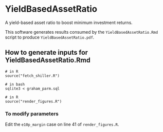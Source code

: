 # YieldBasedAssetRatio

A yield-based asset ratio to boost minimum investment returns.

This software generates results consumed by the `YieldBasedAssetRatio.Rmd` script to produce `YieldBasedAssetRatio.pdf`.

## How to generate inputs for YieldBasedAssetRatio.Rmd

```
# in R
source("fetch_shiller.R")

# in bash
sqlite3 < graham_parm.sql

# in R
source("render_figures.R")
```

### To modify parameters

Edit the `e10p_margin` case on line 41 of `render_figures.R`.

